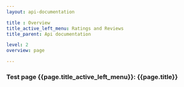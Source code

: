 ```yaml
---
layout: api-documentation

title : Overview
title_active_left_menu: Ratings and Reviews
title_parent: Api documentation

level: 2
overview: page

---
```



### Test page {{page.title_active_left_menu}}: {{page.title}}
